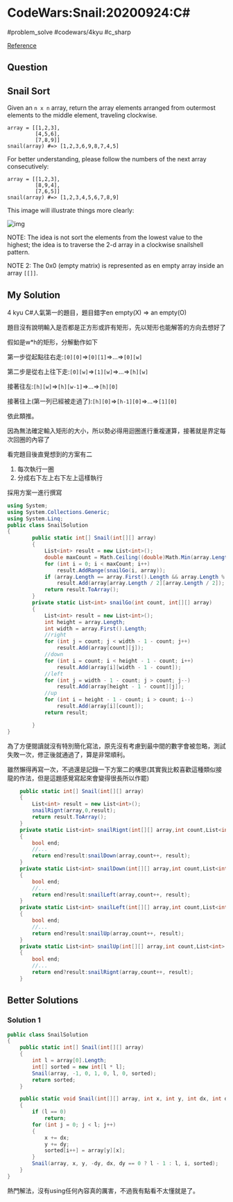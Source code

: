 # CodeWars:Snail:20200924:C\#

#problem_solve #codewars/4kyu #c_sharp

[Reference](https://www.codewars.com/kata/521c2db8ddc89b9b7a0000c1)

## Question

## Snail Sort

Given an `n x n` array, return the array elements arranged from outermost elements to the middle element, traveling clockwise.

```
array = [[1,2,3],
         [4,5,6],
         [7,8,9]]
snail(array) #=> [1,2,3,6,9,8,7,4,5]
```

For better understanding, please follow the numbers of the next array consecutively:

```
array = [[1,2,3],
         [8,9,4],
         [7,6,5]]
snail(array) #=> [1,2,3,4,5,6,7,8,9]
```

This image will illustrate things more clearly:

![img](http://www.haan.lu/files/2513/8347/2456/snail.png)

NOTE: The idea is not sort the elements from the lowest value to the highest; the idea is to traverse the 2-d array in a clockwise snailshell pattern.

NOTE 2: The 0x0 (empty matrix) is represented as en empty array inside an array `[[]]`.

## My Solution

4 kyu C#人氣第一的題目，題目錯字en empty(X) => an empty(O)

題目沒有說明輸入是否都是正方形或許有矩形，先以矩形也能解答的方向去想好了

假如是w*h的矩形，分解動作如下

第一步從起點往右走:`[0][0]`=>`[0][1]`=>...=>`[0][w]`

第二步是從右上往下走:`[0][w]`=>`[1][w]`=>...=>`[h][w]`

接著往左:`[h][w]`=>`[h][w-1]`=>...=>`[h][0]`

接著往上(第一列已經被走過了):`[h][0]`=>`[h-1][0]`=>...=>`[1][0]`

依此類推。

因為無法確定輸入矩形的大小，所以勢必得用迴圈進行重複運算，接著就是界定每次回圈的內容了

看完題目後直覺想到的方案有二

1. 每次執行一圈
2. 分成右下左上右下左上這樣執行

採用方案一進行撰寫

```C#
using System;
using System.Collections.Generic;
using System.Linq;
public class SnailSolution
{
        public static int[] Snail(int[][] array)
        {
            List<int> result = new List<int>();
            double maxCount = Math.Ceiling((double)Math.Min(array.Length, array.First().Length) / 2);
            for (int i = 0; i < maxCount; i++)
                result.AddRange(snailGo(i, array));
            if (array.Length == array.First().Length && array.Length % 2 == 1)
                result.Add(array[array.Length / 2][array.Length / 2]);
            return result.ToArray();
        }
        private static List<int> snailGo(int count, int[][] array)
        {
            List<int> result = new List<int>();
            int height = array.Length;
            int width = array.First().Length;
            //right
            for (int j = count; j < width - 1 - count; j++)
                result.Add(array[count][j]);
            //down
            for (int i = count; i < height - 1 - count; i++)
                result.Add(array[i][width - 1 - count]);
            //left
            for (int j = width - 1 - count; j > count; j--)
                result.Add(array[height - 1 - count][j]);
            //up
            for (int i = height - 1 - count; i > count; i--)
                result.Add(array[i][count]);
            return result;

        }
}
```

為了方便閱讀就沒有特別簡化寫法，原先沒有考慮到最中間的數字會被忽略，測試失敗一次，修正後就通過了，算是非常順利。

雖然懶得再寫一次，不過還是記錄一下方案二的構思(其實我比較喜歡這種類似接龍的作法，但是這題感覺寫起來會變得很長所以作罷)

```C#
    public static int[] Snail(int[][] array)
    {
        List<int> result = new List<int>();
        snailRignt(array,0,result);
        return result.ToArray();
    }
	private static List<int> snailRignt(int[][] array,int count,List<int> result)
	{
		bool end;
		//...
		return end?result:snailDown(array,count++, result);
	}
	private static List<int> snailDown(int[][] array,int count,List<int> result)
	{
		bool end;
		//...
		return end?result:snailLeft(array,count++, result);
	}
	private static List<int> snailLeft(int[][] array,int count,List<int> result)
	{
		bool end;
		//...
		return end?result:snailUp(array,count++, result);
	}
	private static List<int> snailUp(int[][] array,int count,List<int> result)
	{
		bool end;
		//...
		return end?result:snailRignt(array,count++, result);
	}
```

## Better Solutions

### Solution 1

```C#
public class SnailSolution
{
    public static int[] Snail(int[][] array)
    {
        int l = array[0].Length;
        int[] sorted = new int[l * l];
        Snail(array, -1, 0, 1, 0, l, 0, sorted);
        return sorted;
    }

    public static void Snail(int[][] array, int x, int y, int dx, int dy, int l, int i, int[] sorted)
    {
        if (l == 0)
            return;
        for (int j = 0; j < l; j++)
        {
            x += dx;
            y += dy;
            sorted[i++] = array[y][x];
        }
        Snail(array, x, y, -dy, dx, dy == 0 ? l - 1 : l, i, sorted);
    }
}
```

熱門解法，沒有using任何內容真的厲害，不過我有點看不太懂就是了。
